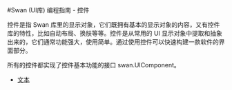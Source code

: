 #Swan (UI库) 编程指南 - 控件

控件是指 Swan 库里的显示对象，它们既拥有基本的显示对象的内容，又有控件库的特性，比如自动布局、换肤等等。控件是从常用的 UI 显示对象中提取和抽象出来的，它们通常功能强大，使用简单。通过使用控件可以快速构建一款软件的界面部分。

所有的控件都实现了控件基本功能的接口 swan.UIComponent。

* [文本](7-1-label.md)